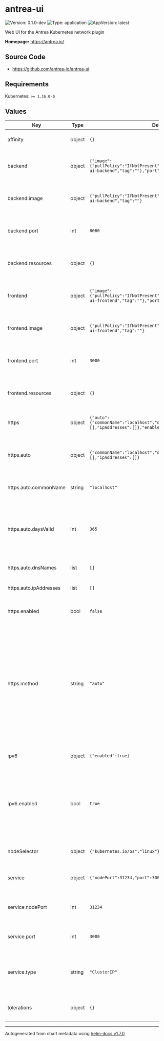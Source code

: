 # antrea-ui

![Version: 0.1.0-dev](https://img.shields.io/badge/Version-0.1.0--dev-informational?style=flat-square) ![Type: application](https://img.shields.io/badge/Type-application-informational?style=flat-square) ![AppVersion: latest](https://img.shields.io/badge/AppVersion-latest-informational?style=flat-square)

Web UI for the Antrea Kubernetes network plugin

**Homepage:** <https://antrea.io/>

## Source Code

* <https://github.com/antrea-io/antrea-ui>

## Requirements

Kubernetes: `>= 1.16.0-0`

## Values

| Key | Type | Default | Description |
|-----|------|---------|-------------|
| affinity | object | `{}` | Affinity for the Antrea UI Pod. |
| backend | object | `{"image":{"pullPolicy":"IfNotPresent","repository":"antrea/antrea-ui-backend","tag":""},"port":8080,"resources":{}}` | Configuration for the Antrea UI backend container. |
| backend.image | object | `{"pullPolicy":"IfNotPresent","repository":"antrea/antrea-ui-backend","tag":""}` | Container image to use for the Antrea UI backend. |
| backend.port | int | `8080` | Container port on which the backend will listen/ |
| backend.resources | object | `{}` | Resource requests and limits for the backend container. |
| frontend | object | `{"image":{"pullPolicy":"IfNotPresent","repository":"antrea/antrea-ui-frontend","tag":""},"port":3000,"resources":{}}` | Configuration for the Antrea UI frontend container. |
| frontend.image | object | `{"pullPolicy":"IfNotPresent","repository":"antrea/antrea-ui-frontend","tag":""}` | Container image to use for the Antrea UI frontend. |
| frontend.port | int | `3000` | Container port on which the frontend will listen. |
| frontend.resources | object | `{}` | Resource requests and limits for the frontend container. |
| https | object | `{"auto":{"commonName":"localhost","daysValid":365,"dnsNames":[],"ipAddresses":[]},"enabled":false,"method":"auto"}` | HTTPS configuration for the Antrea UI. |
| https.auto | object | `{"commonName":"localhost","daysValid":365,"dnsNames":[],"ipAddresses":[]}` | Configure automatic TLS certificate generation with Helm. |
| https.auto.commonName | string | `"localhost"` | Common name to use in the certificate. |
| https.auto.daysValid | int | `365` | Number of days for which the certificate will be valid. There is no automatic rotation with this method. |
| https.auto.dnsNames | list | `[]` | DNS names to use in the certificate. |
| https.auto.ipAddresses | list | `[]` | IP addresses to use in the certificate. |
| https.enabled | bool | `false` | Enable HTTPS (only) for accessing the web UI. |
| https.method | string | `"auto"` | Method for generating the TLS certificate for the web server. At the moment, only "auto" is supported, which means that Helm will generate a new self-signed certificate every time the template function is executed. |
| ipv6 | object | `{"enabled":true}` | IPv6 configuration for the Antrea UI. |
| ipv6.enabled | bool | `true` | Enable IPv6 for accessing the web UI. Even if the cluster does not support IPv6, you do not typically need to set this value to false. |
| nodeSelector | object | `{"kubernetes.io/os":"linux"}` | Node selector for the Antrea UI Pod. |
| service | object | `{"nodePort":31234,"port":3000,"type":"ClusterIP"}` | Configuration for the Antrea UI Service. |
| service.nodePort | int | `31234` | - The Node port to use when the Service type is NodePort. |
| service.port | int | `3000` | The port on which the Service is exposed. |
| service.type | string | `"ClusterIP"` | - The type of Service used for Antrea UI access, either ClusterIP or NodePort. |
| tolerations | object | `{}` | Tolerations for the Antrea UI Pod. |

----------------------------------------------
Autogenerated from chart metadata using [helm-docs v1.7.0](https://github.com/norwoodj/helm-docs/releases/v1.7.0)

